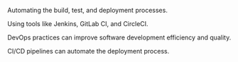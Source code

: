 Automating the build, test, and deployment processes.

Using tools like Jenkins, GitLab CI, and CircleCI.

DevOps practices can improve software development efficiency and quality.

CI/CD pipelines can automate the deployment process.